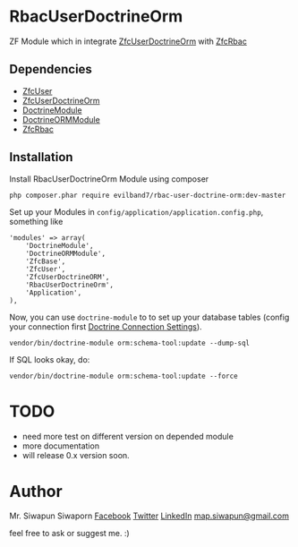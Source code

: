 # RbacUserDoctrineOrm
ZF Module which in integrate [ZfcUserDoctrineOrm](https://github.com/ZF-Commons/ZfcUserDoctrineORM) with [ZfcRbac](https://github.com/ZF-Commons/zfc-rbac)

Dependencies
------------

- [ZfcUser](https://github.com/ZF-Commons/ZfcUser)
- [ZfcUserDoctrineOrm](https://github.com/ZF-Commons/ZfcUserDoctrineORM)
- [DoctrineModule](https://github.com/doctrine/DoctrineModule)
- [DoctrineORMModule](https://github.com/doctrine/DoctrineORMModule)
- [ZfcRbac](https://github.com/ZF-Commons/zfc-rbac)

Installation
------------

Install RbacUserDoctrineOrm Module using composer

    php composer.phar require evilband7/rbac-user-doctrine-orm:dev-master


Set up your Modules in `config/application/application.config.php`, something like

    'modules' => array(
        'DoctrineModule',
        'DoctrineORMModule',
        'ZfcBase',
        'ZfcUser',
        'ZfcUserDoctrineORM',
        'RbacUserDoctrineOrm',
        'Application',
    ),


Now, you can use `doctrine-module` to to set up your database tables (config your connection first [Doctrine Connection Settings](https://github.com/doctrine/DoctrineORMModule#connection-settings)).

    vendor/bin/doctrine-module orm:schema-tool:update --dump-sql

If SQL looks okay, do: 

    vendor/bin/doctrine-module orm:schema-tool:update --force


# TODO
- need more test on different version on depended module
- more documentation
- will release 0.x version soon.

# Author
Mr. Siwapun Siwaporn
[Facebook](https://www.facebook.com/maptwoza?ref=bookmarks)
[Twitter](https://twitter.com/siwapun)
[LinkedIn](https://www.linkedin.com/in/siwapun-siwaporn-3b060594)
map.siwapun@gmail.com

feel free to ask or suggest me. :)